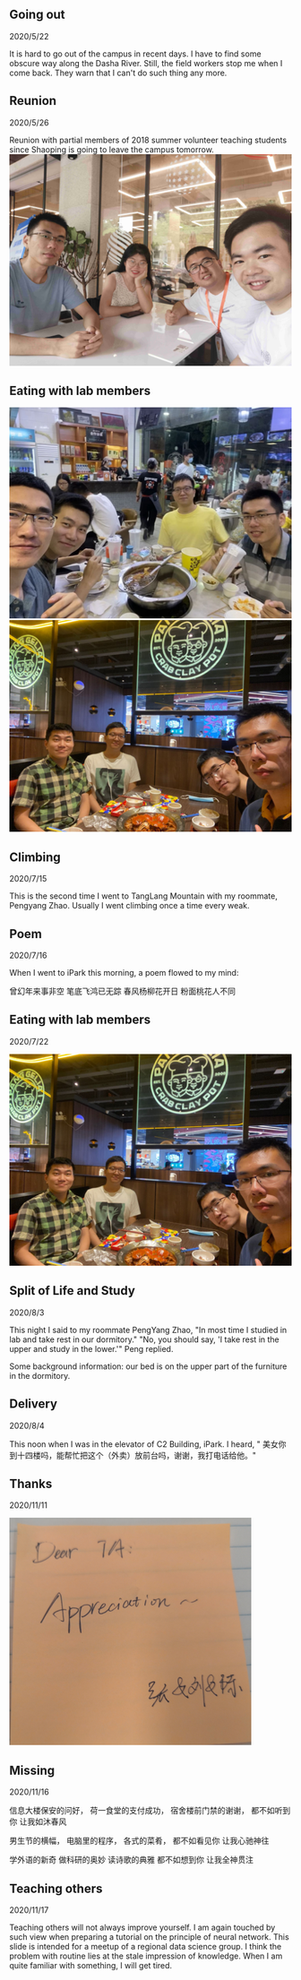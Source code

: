 ## Going out
2020/5/22

It is hard to go out of the campus in recent days. I have to find some obscure way along
the Dasha River. Still, the field workers stop me when I come back. They warn that I
can't do such thing any more.

## Reunion
2020/5/26

Reunion with partial members of 2018 summer volunteer teaching students
since Shaoping is going to leave the campus tomorrow.
![](./images/group_member.jpg)

## Eating with lab members

![](./images/reunion1.jpg)
![](./images/reunion2.jpg)

## Climbing
2020/7/15

This is the second time I went to TangLang Mountain with my roommate, Pengyang Zhao.
Usually I went climbing once a time every weak.

## Poem
2020/7/16

When I went to iPark this morning, a poem flowed to my mind:

曾幻年来事非空
笔底飞鸿已无踪
春风杨柳花开日
粉面桃花人不同

## Eating with lab members
2020/7/22

![](./images/reunion2.jpg)

## Split of Life and Study
2020/8/3

This night I said to my roommate PengYang Zhao,
"In most time I studied in lab and
take rest in our dormitory."
"No, you should say, 'I take rest in the upper and
study in the lower.'" Peng replied.

Some background information: our bed is on the upper part of
the furniture in the dormitory.

## Delivery
2020/8/4

This noon when I was in the elevator of C2 Building, iPark.
I heard,
" 美女你到十四楼吗，能帮忙把这个（外卖）放前台吗，谢谢，我打电话给他。"

## Thanks
2020/11/11

![](images/thanks.png)

## Missing
2020/11/16

信息大楼保安的问好，
荷一食堂的支付成功，
宿舍楼前门禁的谢谢，
都不如听到你
让我如沐春风

男生节的横幅，
电脑里的程序，
各式的菜肴，
都不如看见你
让我心驰神往

学外语的新奇
做科研的奥妙
读诗歌的典雅
都不如想到你
让我全神贯注

## Teaching others
2020/11/17

Teaching others will not always improve yourself. I am again touched by such view when preparing a tutorial on the principle of neural network. This slide is intended for a meetup of a regional data science group.
I think the problem with routine lies at the
stale impression of knowledge.
When I am quite familiar with something, I will get tired.